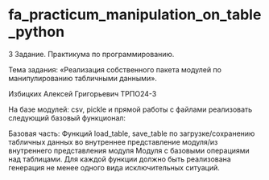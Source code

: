 # fa_practicum_manipulation_on_table_python
3 Задание. Практикума по программированию.

Тема задания: «Реализация собственного пакета модулей по манипулированию табличными данными».

Избицких Алексей Григорьевич ТРПО24-3

На базе модулей: csv, pickle и прямой работы с файлами реализовать следующий базовый функционал:

Базовая часть:
Функций load_table, save_table по загрузке/сохранению табличных данных во внутреннее представление модуля/из внутреннего представления модуля
Модуля с базовыми операциями над таблицами.
Для каждой функции должно быть реализована генерация не менее одного вида исключительных ситуаций.
